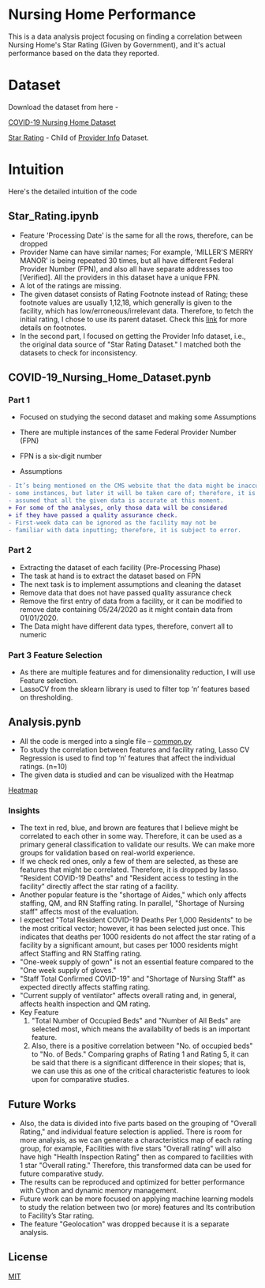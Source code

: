 # Nursing Home Performance

This is a data analysis project focusing on finding a correlation between Nursing Home's Star Rating (Given by Government), and it's actual performance based on the data they reported.

# Dataset

Download the dataset from here -

[COVID-19 Nursing Home Dataset](https://data.cms.gov/Special-Programs-Initiatives-COVID-19-Nursing-Home/COVID-19-Nursing-Home-Dataset/s2uc-8wxp)

[Star Rating](https://data.medicare.gov/Nursing-Home-Compare/Star-Ratings/ax9d-vq6k) - Child of 
[Provider Info](https://data.medicare.gov/d/4pq5-n9py) Dataset. 

# Intuition  
Here's the detailed intuition of the code

## Star_Rating.ipynb

- Feature 'Processing Date' is the same for all the rows, therefore, can be dropped
- Provider Name can have similar names; For example, 'MILLER'S MERRY MANOR' is being repeated 30 times, but all have different Federal Provider Number (FPN), and also all have separate addresses too [Verified]. All the providers in this dataset have a unique FPN. 
- A lot of the ratings are missing.
- The given dataset consists of Rating Footnote instead of Rating; these footnote values are usually 1,12,18, which generally is given to the facility, which has low/erroneous/irrelevant data. Therefore, to fetch the initial rating, I chose to use its parent dataset.
Check this [link](https://www.medicare.gov/hospitalcompare/data/Footnotes.html) for more details on footnotes. 
- In the second part, I focused on getting the Provider Info dataset, i.e., the original data source of "Star Rating Dataset."
I matched both the datasets to check for inconsistency.

## COVID-19_Nursing_Home_Dataset.pynb
### Part 1 
- Focused on studying the second dataset and making some Assumptions
- There are multiple instances of the same Federal Provider Number (FPN)
- FPN is a six-digit number

- Assumptions
```diff
- It’s being mentioned on the CMS website that the data might be inaccurate in 
- some instances, but later it will be taken care of; therefore, it is 
- assumed that all the given data is accurate at this moment.
+ For some of the analyses, only those data will be considered 
+ if they have passed a quality assurance check.
- First-week data can be ignored as the facility may not be 
- familiar with data inputting; therefore, it is subject to error.
```


### Part 2 
- Extracting the dataset of each facility (Pre-Processing Phase)
- The task at hand is to extract the dataset based on FPN 
- The next task is to implement assumptions and cleaning the dataset
- Remove data that does not have passed quality assurance check
- Remove the first entry of data from a facility, or it can be modified to remove date containing 05/24/2020 as it might contain data from 01/01/2020. 
- The Data might have different data types, therefore, convert all to numeric

### Part 3 Feature Selection
- As there are multiple features and for dimensionality reduction, I will use Feature selection.
- LassoCV from the sklearn library is used to filter top ‘n’ features based on thresholding.

## Analysis.pynb
- All the code is merged into a single file – [common.py](common.py)
- To study the correlation between features and facility rating, Lasso CV Regression is used to find top ‘n’ features that affect the individual ratings. (n=10)
- The given data is studied and can be visualized with the Heatmap 

[Heatmap](heatmap.png)

### Insights
- The text in red, blue, and brown are features that I believe might be correlated to each other in some way. Therefore, it can be used as a primary general classification to validate our results. We can make more groups for validation based on real-world experience.
- If we check red ones, only a few of them are selected, as these are features that might be correlated. Therefore, it is dropped by lasso. "Resident COVID-19 Deaths" and "Resident access to testing in the facility" directly affect the star rating of a facility.
- Another popular feature is the "shortage of Aides," which only affects staffing, QM, and RN Staffing rating. In parallel, "Shortage of Nursing staff" affects most of the evaluation.
- I expected "Total Resident COVID-19 Deaths Per 1,000 Residents" to be the most critical vector; however, it has been selected just once. This indicates that deaths per 1000 residents do not affect the star rating of a facility by a significant amount, but cases per 1000 residents might affect Staffing and RN Staffing rating.
- "One-week supply of gown" is not an essential feature compared to the "One week supply of gloves."
- "Staff Total Confirmed COVID-19" and "Shortage of Nursing Staff" as expected directly affects staffing rating.
 - "Current supply of ventilator" affects overall rating and, in general, affects health inspection and QM rating. 
- Key Feature
  1. "Total Number of Occupied Beds" and "Number of All Beds" are selected most, which means the availability of beds is an important feature. 
   2. Also, there is a positive correlation between "No. of occupied beds" to "No. of Beds." Comparing graphs of Rating 1 and Rating 5, it can be said that there is a significant difference in their slopes; that is, we can use this as one of the critical characteristic features to look upon for comparative studies.

## Future Works
- Also, the data is divided into five parts based on the grouping of "Overall Rating," and individual feature selection is applied. There is room for more analysis, as we can generate a characteristics map of each rating group, for example, Facilities with five stars "Overall rating" will also have high "Health Inspection Rating" then as compared to facilities with 1 star "Overall rating." Therefore, this transformed data can be used for future comparative study.
- The results can be reproduced and optimized for better performance with Cython and dynamic memory management. 
- Future work can be more focused on applying machine learning models to study the relation between two (or more) features and Its contribution to Facility’s Star rating.
- The feature "Geolocation" was dropped because it is a separate analysis.


## License
[MIT](LICENSE)
